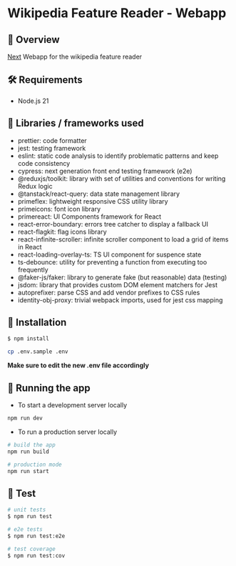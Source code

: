 # Wikipedia Feature Reader - Webapp

## 📘 Overview

[Next](https://github.com/vercel/next.js) Webapp for the wikipedia feature reader


## 🛠️ Requirements

- Node.js 21

## 📝 Libraries / frameworks used

- prettier: code formatter
- jest: testing framework
- eslint: static code analysis to identify problematic patterns and keep code consistency
- cypress: next generation front end testing framework (e2e)
- @reduxjs/toolkit: library with set of utilities and conventions for writing Redux logic
- @tanstack/react-query: data state management library
- primeflex: lightweight responsive CSS utility library
- primeicons: font icon library
- primereact: UI Components framework for React
- react-error-boundary: errors tree catcher to display a fallback UI
- react-flagkit: flag icons library
- react-infinite-scroller: infinite scroller component to load a grid of items in React
- react-loading-overlay-ts: TS UI component for suspence state
- ts-debounce: utility for preventing a function from executing too frequently
- @faker-js/faker: library to generate fake (but reasonable) data (testing)
- jsdom: library that provides custom DOM element matchers for Jest
- autoprefixer: parse CSS and add vendor prefixes to CSS rules
- identity-obj-proxy: trivial webpack imports, used for jest css mapping

## 🔨 Installation

```bash
$ npm install
```

```bash
cp .env.sample .env
```

**Make sure to edit the new .env file accordingly**

## 🚀 Running the app

- To start a development server locally

```bash
npm run dev
```

- To run a production server locally

```bash
# build the app
npm run build

# production mode
npm run start
```

## 🧪 Test

```bash
# unit tests
$ npm run test

# e2e tests
$ npm run test:e2e

# test coverage
$ npm run test:cov
```
